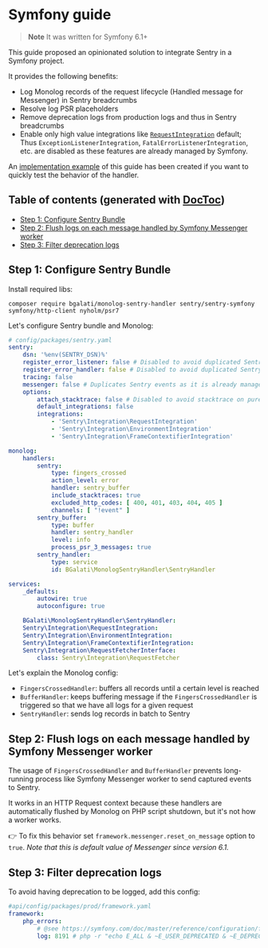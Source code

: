 # Symfony guide

> **Note** It was written for Symfony 6.1+

This guide proposed an opinionated solution to integrate Sentry in a Symfony project.

It provides the following benefits:

-   Log Monolog records of the request lifecycle (Handled message for Messenger) in Sentry breadcrumbs
-   Resolve log PSR placeholders
-   Remove deprecation logs from production logs and thus in Sentry breadcrumbs
-   Enable only high value integrations like [`RequestIntegration`](https://docs.sentry.io/platforms/php/default-integrations/#requestintegration) default;
    Thus `ExceptionListenerIntegration`, `FatalErrorListenerIntegration`, etc. are disabled as these features are already managed by Symfony.

An [implementation example](https://github.com/B-Galati/monolog-sentry-handler-example) of this guide has been created
if you want to quickly test the behavior of the handler.

## Table of contents (generated with [DocToc](https://github.com/thlorenz/doctoc))

<!-- START doctoc generated TOC please keep comment here to allow auto update -->
<!-- DON'T EDIT THIS SECTION, INSTEAD RE-RUN doctoc TO UPDATE -->

- [Step 1: Configure Sentry Bundle](#step-1-configure-sentry-bundle)
- [Step 2: Flush logs on each message handled by Symfony Messenger worker](#step-2-flush-logs-on-each-message-handled-by-symfony-messenger-worker)
- [Step 3: Filter deprecation logs](#step-3-filter-deprecation-logs)

<!-- END doctoc generated TOC please keep comment here to allow auto update -->

## Step 1: Configure Sentry Bundle

Install required libs:

```
composer require bgalati/monolog-sentry-handler sentry/sentry-symfony symfony/http-client nyholm/psr7
```

Let's configure Sentry bundle and Monolog:

```yaml
# config/packages/sentry.yaml
sentry:
    dsn: '%env(SENTRY_DSN)%'
    register_error_listener: false # Disabled to avoid duplicated Sentry events
    register_error_handler: false # Disabled to avoid duplicated Sentry events, see https://github.com/getsentry/sentry-symfony/pull/687
    tracing: false
    messenger: false # Duplicates Sentry events as it is already managed through Monolog.
    options:
        attach_stacktrace: false # Disabled to avoid stacktrace on pure logs
        default_integrations: false
        integrations:
            - 'Sentry\Integration\RequestIntegration'
            - 'Sentry\Integration\EnvironmentIntegration'
            - 'Sentry\Integration\FrameContextifierIntegration'

monolog:
    handlers:
        sentry:
            type: fingers_crossed
            action_level: error
            handler: sentry_buffer
            include_stacktraces: true
            excluded_http_codes: [ 400, 401, 403, 404, 405 ]
            channels: [ "!event" ]
        sentry_buffer:
            type: buffer
            handler: sentry_handler
            level: info
            process_psr_3_messages: true
        sentry_handler:
            type: service
            id: BGalati\MonologSentryHandler\SentryHandler

services:
    _defaults:
        autowire: true
        autoconfigure: true

    BGalati\MonologSentryHandler\SentryHandler:
    Sentry\Integration\RequestIntegration:
    Sentry\Integration\EnvironmentIntegration:
    Sentry\Integration\FrameContextifierIntegration:
    Sentry\Integration\RequestFetcherInterface:
        class: Sentry\Integration\RequestFetcher
```

Let's explain the Monolog config:

-   `FingersCrossedHandler`: buffers all records until a certain level is reached
-   `BufferHandler`: keeps buffering message if the `FingersCrossedHandler` is triggered so that we have all logs for a given request
-   `SentryHandler`: sends log records in batch to Sentry

## Step 2: Flush logs on each message handled by Symfony Messenger worker

The usage of `FingersCrossedHandler` and `BufferHandler` prevents long-running process
like Symfony Messenger worker to send captured events to Sentry.

It works in an HTTP Request context because these handlers are automatically flushed
by Monolog on PHP script shutdown, but it's not how a worker works.

👉 To fix this behavior set `framework.messenger.reset_on_message` option to `true`.
_Note that this is default value of Messenger since version 6.1._

## Step 3: Filter deprecation logs

To avoid having deprecation to be logged, add this config:

```yaml
#api/config/packages/prod/framework.yaml
framework:
    php_errors:
        # @see https://symfony.com/doc/master/reference/configuration/framework.html#log
        log: 8191 # php -r "echo E_ALL & ~E_USER_DEPRECATED & ~E_DEPRECATED;"
```
